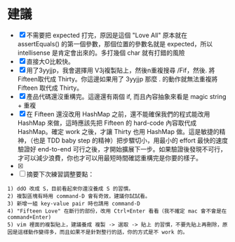 # 建議
- [x] 不需要把 expected 打完，原因是這個 "Love All" 原本就在 assertEquals() 的第一個參數，那個位置的參數名就是 expected，所以 intellisense 是肯定會出來的。多打幾個 char 就有打錯的風險
- [x] 直接大O比較快。
- [x] 用了3yyjjp，我會選擇用 V3j<Command-D>複製貼上，然後n重複搜尋 /Fif，然後. 將 Fifteen取代成 Thirty。你這邊如果用了 3yyjjp 那麼 . 的動作就無法重複將 Fifteen 取代成 Thirty。
- [x] 產品代碼還沒重構完。這邊還有兩個 if, 而且內容抽象來看是 magic string + 重複
- [x] 在 Fifteen 還沒改用 HashMap 之前，還不能確保我們的程式能改用 HashMap 來做，這時應該先把 Fifteen 的 hard-code 內容取代成 HashMap。確定 work 之後，才讓 Thirty 也用 HashMap 做。這是敏捷的精神，（也是 TDD baby step 的精神）把步驟切小，用最小的 effort 最快的速度驗證好 end-to-end 可行之後，才開始擴展下一步。如果驗證後發現不可行，才可以減少浪費，你也才可以用最短時間確認重構完是你要的樣子。
- [x]
- [ ] 摘要下次練習調整要點：
```
1) ddO 改成 S，目前看起來你還沒養成 S 的習慣。
2) 複製區塊有時用 command-D 會有奇效，建議你試試看。
3) 新增一組 key-value pair 時也請用 command-D
4) "Fifteen Love" 在斷行的部份，改用 Ctrl+Enter 看看（我不確定 mac 會不會是在 command+Enter)
5) vim 裡面的複製貼上，建議養成 複製 -> 選取 -> 貼上 的習慣，不要先貼上再刪除，原因是這樣動作變得多，而且如果不是針對整行的話，你的方式是不 work 的。
```
